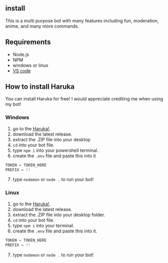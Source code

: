 ## install

This is a multi purpose bot with many features including fun, moderation, anime, and many more commands.

## Requirements
- Node.js
- NPM
- windows or linux
- [VS code](https://code.visualstudio.com/)

## How to install Haruka

You can install Haruka for free! I would appreciate crediting me when using my bot!

### Windows

1. go to the [Haruka!](https://github.com/LuminaXI/kyouu-chan).
2. download the latest release.
3. extract the .ZIP file into your desktop
4. `cd` into your bot file.
5. type `npm i` into your powershell terminal.
6. create the `.env` file and paste this into it 
```javascript
TOKEN = TOKEN_HERE
PREFIX = !!
```
7. type `nodemon` or `node .` to run your bot!

### Linux

1. go to the [Haruka!](https://github.com/LuminaXI/kyouu-chan).
2. download the latest release.
3. extract the .ZIP file into your desktop folder.
4. `cd` into your bot file.
5. type `npm i` into your terminal.
6. create the `.env` file and paste this into it.
```javascript
TOKEN = TOKEN_HERE
PREFIX = !!
```
7. type `nodemon` or `node .` to run your bot!
